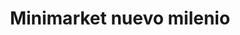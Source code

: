 ---
title: "Minimarket nuevo milenio"
url: /puerto-la-cruz/minimarket-nuevo-milenio/
shop: Lebensmittel
---